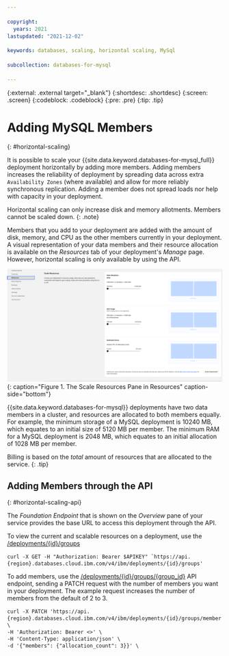 ```yaml
---

copyright:
  years: 2021
lastupdated: "2021-12-02"

keywords: databases, scaling, horizontal scaling, MySql

subcollection: databases-for-mysql

---
```


{:external: .external target="_blank"}
{:shortdesc: .shortdesc}
{:screen: .screen}
{:codeblock: .codeblock}
{:pre: .pre}
{:tip: .tip}


# Adding MySQL Members
{: #horizontal-scaling}

It is possible to scale your {{site.data.keyword.databases-for-mysql_full}} deployment horizontally by adding more members. Adding members increases the reliability of deployment by spreading data across extra `Availability Zones` (where available) and allow for more reliably synchronous replication. Adding a member does not spread loads nor help with capacity in your deployment. 

Horizontal scaling can only increase disk and memory allotments. Members cannot be scaled down. 
{: .note}

Members that you add to your deployment are added with the amount of disk, memory, and CPU as the other members currently in your deployment. A visual representation of your data members and their resource allocation is available on the _Resources_ tab of your deployment's _Manage_ page. However, horizontal scaling is only available by using the API.

![The Scale Resources Pane in Resources](images/settings-scaling.png){: caption="Figure 1. The Scale Resources Pane in Resources" caption-side="bottom"}

{{site.data.keyword.databases-for-mysql}} deployments have two data members in a cluster, and resources are allocated to both members equally. For example, the minimum storage of a MySQL deployment is 10240 MB, which equates to an initial size of 5120 MB per member. The minimum RAM for a MySQL deployment is 2048 MB, which equates to an initial allocation of 1028 MB per member.

Billing is based on the _total_ amount of resources that are allocated to the service. 
{: .tip}

## Adding Members through the API
{: #horizontal-scaling-api}

The _Foundation Endpoint_ that is shown on the _Overview_ pane of your service provides the base URL to access this deployment through the API.

To view the current and scalable resources on a deployment, use the [/deployments/{id}/groups](https://cloud.ibm.com/apidocs/cloud-databases-api#get-currently-available-scaling-groups-from-a-depl)
```shell
curl -X GET -H "Authorization: Bearer $APIKEY" `https://api.{region}.databases.cloud.ibm.com/v4/ibm/deployments/{id}/groups'
```

To add members, use the [/deployments/{id}/groups/{group_id}](https://cloud.ibm.com/apidocs/cloud-databases-api#set-scaling-values-on-a-specified-group) API endpoint, sending a PATCH request with the number of members you want in your deployment. The example request increases the number of members from the default of 2 to 3.
```shell
curl -X PATCH 'https://api.{region}.databases.cloud.ibm.com/v4/ibm/deployments/{id}/groups/member' \
-H 'Authorization: Bearer <>' \
-H 'Content-Type: application/json' \
-d '{"members": {"allocation_count": 3}}' \
```
